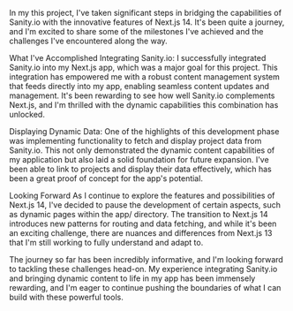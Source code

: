 In my this project, I've taken significant steps in bridging the capabilities of Sanity.io with the innovative features of Next.js 14. It's been quite a journey, and I'm excited to share some of the milestones I've achieved and the challenges I've encountered along the way.

What I've Accomplished
Integrating Sanity.io: I successfully integrated Sanity.io into my Next.js app, which was a major goal for this project. This integration has empowered me with a robust content management system that feeds directly into my app, enabling seamless content updates and management. It's been rewarding to see how well Sanity.io complements Next.js, and I'm thrilled with the dynamic capabilities this combination has unlocked.

Displaying Dynamic Data: One of the highlights of this development phase was implementing functionality to fetch and display project data from Sanity.io. This not only demonstrated the dynamic content capabilities of my application but also laid a solid foundation for future expansion. I've been able to link to projects and display their data effectively, which has been a great proof of concept for the app's potential.

Looking Forward
As I continue to explore the features and possibilities of Next.js 14, I've decided to pause the development of certain aspects, such as dynamic pages within the app/ directory. The transition to Next.js 14 introduces new patterns for routing and data fetching, and while it's been an exciting challenge, there are nuances and differences from Next.js 13 that I'm still working to fully understand and adapt to.

The journey so far has been incredibly informative, and I'm looking forward to tackling these challenges head-on. My experience integrating Sanity.io and bringing dynamic content to life in my app has been immensely rewarding, and I'm eager to continue pushing the boundaries of what I can build with these powerful tools.
